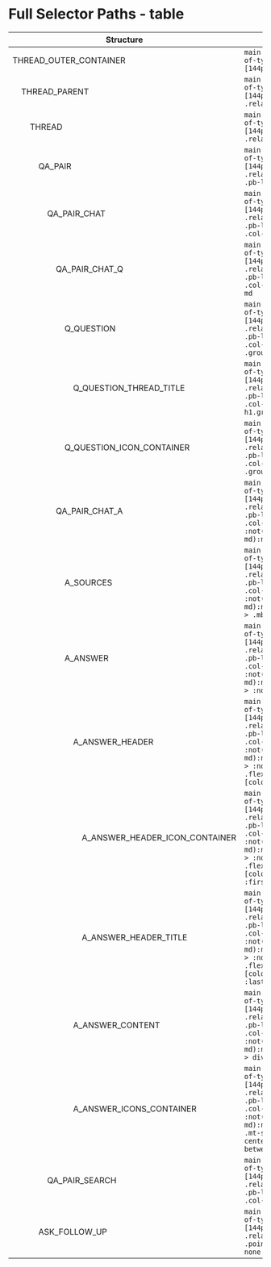 # Full Selector Paths - table

| Structure                                                                                                                                                                                                                      | Full Path                                                                                                                                                                        |
| ------------------------------------------------------------------------------------------------------------------------------------------------------------------------------------------------------------------------------ | -------------------------------------------------------------------------------------------------------------------------------------------------------------------------------- |
| THREAD_OUTER_CONTAINER                                                                                                                                                                                                         | `main .isolate:nth-of-type(2) .pb-\[144px\]`                                                                                                                                     |
| &nbsp;&nbsp;&nbsp;&nbsp;THREAD_PARENT                                                                                                                                                                                          | `main .isolate:nth-of-type(2) .pb-\[144px\] > .relative`                                                                                                                         |
| &nbsp;&nbsp;&nbsp;&nbsp;&nbsp;&nbsp;&nbsp;&nbsp;THREAD                                                                                                                                                                         | `main .isolate:nth-of-type(2) .pb-\[144px\] > .relative > div`                                                                                                                   |
| &nbsp;&nbsp;&nbsp;&nbsp;&nbsp;&nbsp;&nbsp;&nbsp;&nbsp;&nbsp;&nbsp;&nbsp;QA_PAIR                                                                                                                                                | `main .isolate:nth-of-type(2) .pb-\[144px\] > .relative > div > .pb-lg`                                                                                                          |
| &nbsp;&nbsp;&nbsp;&nbsp;&nbsp;&nbsp;&nbsp;&nbsp;&nbsp;&nbsp;&nbsp;&nbsp;&nbsp;&nbsp;&nbsp;&nbsp;QA_PAIR_CHAT                                                                                                                   | `main .isolate:nth-of-type(2) .pb-\[144px\] > .relative > div > .pb-lg > div > .col-span-8`                                                                                      |
| &nbsp;&nbsp;&nbsp;&nbsp;&nbsp;&nbsp;&nbsp;&nbsp;&nbsp;&nbsp;&nbsp;&nbsp;&nbsp;&nbsp;&nbsp;&nbsp;&nbsp;&nbsp;&nbsp;&nbsp;QA_PAIR_CHAT_Q                                                                                         | `main .isolate:nth-of-type(2) .pb-\[144px\] > .relative > div > .pb-lg > div > .col-span-8 > .my-md`                                                                             |
| &nbsp;&nbsp;&nbsp;&nbsp;&nbsp;&nbsp;&nbsp;&nbsp;&nbsp;&nbsp;&nbsp;&nbsp;&nbsp;&nbsp;&nbsp;&nbsp;&nbsp;&nbsp;&nbsp;&nbsp;&nbsp;&nbsp;&nbsp;&nbsp;Q_QUESTION                                                                     | `main .isolate:nth-of-type(2) .pb-\[144px\] > .relative > div > .pb-lg > div > .col-span-8 .group\/query`                                                                        |
| &nbsp;&nbsp;&nbsp;&nbsp;&nbsp;&nbsp;&nbsp;&nbsp;&nbsp;&nbsp;&nbsp;&nbsp;&nbsp;&nbsp;&nbsp;&nbsp;&nbsp;&nbsp;&nbsp;&nbsp;&nbsp;&nbsp;&nbsp;&nbsp;&nbsp;&nbsp;&nbsp;&nbsp;Q_QUESTION_THREAD_TITLE                                | `main .isolate:nth-of-type(2) .pb-\[144px\] > .relative > div > .pb-lg > div > .col-span-8 h1.group\/query`                                                                      |
| &nbsp;&nbsp;&nbsp;&nbsp;&nbsp;&nbsp;&nbsp;&nbsp;&nbsp;&nbsp;&nbsp;&nbsp;&nbsp;&nbsp;&nbsp;&nbsp;&nbsp;&nbsp;&nbsp;&nbsp;&nbsp;&nbsp;&nbsp;&nbsp;Q_QUESTION_ICON_CONTAINER                                                      | `main .isolate:nth-of-type(2) .pb-\[144px\] > .relative > div > .pb-lg > div > .col-span-8 .group\/query + div`                                                                  |
| &nbsp;&nbsp;&nbsp;&nbsp;&nbsp;&nbsp;&nbsp;&nbsp;&nbsp;&nbsp;&nbsp;&nbsp;&nbsp;&nbsp;&nbsp;&nbsp;&nbsp;&nbsp;&nbsp;&nbsp;QA_PAIR_CHAT_A                                                                                         | `main .isolate:nth-of-type(2) .pb-\[144px\] > .relative > div > .pb-lg > div > .col-span-8 > :not(.my-md):not([class=''])`                                                       |
| &nbsp;&nbsp;&nbsp;&nbsp;&nbsp;&nbsp;&nbsp;&nbsp;&nbsp;&nbsp;&nbsp;&nbsp;&nbsp;&nbsp;&nbsp;&nbsp;&nbsp;&nbsp;&nbsp;&nbsp;&nbsp;&nbsp;&nbsp;&nbsp;A_SOURCES                                                                      | `main .isolate:nth-of-type(2) .pb-\[144px\] > .relative > div > .pb-lg > div > .col-span-8 > :not(.my-md):not([class='']) > .mb-lg`                                              |
| &nbsp;&nbsp;&nbsp;&nbsp;&nbsp;&nbsp;&nbsp;&nbsp;&nbsp;&nbsp;&nbsp;&nbsp;&nbsp;&nbsp;&nbsp;&nbsp;&nbsp;&nbsp;&nbsp;&nbsp;&nbsp;&nbsp;&nbsp;&nbsp;A_ANSWER                                                                       | `main .isolate:nth-of-type(2) .pb-\[144px\] > .relative > div > .pb-lg > div > .col-span-8 > :not(.my-md):not([class='']) > :not(.mb-lg)`                                        |
| &nbsp;&nbsp;&nbsp;&nbsp;&nbsp;&nbsp;&nbsp;&nbsp;&nbsp;&nbsp;&nbsp;&nbsp;&nbsp;&nbsp;&nbsp;&nbsp;&nbsp;&nbsp;&nbsp;&nbsp;&nbsp;&nbsp;&nbsp;&nbsp;&nbsp;&nbsp;&nbsp;&nbsp;A_ANSWER_HEADER                                        | `main .isolate:nth-of-type(2) .pb-\[144px\] > .relative > div > .pb-lg > div > .col-span-8 > :not(.my-md):not([class='']) > :not(.mb-lg) > .flex [color="super"]`                |
| &nbsp;&nbsp;&nbsp;&nbsp;&nbsp;&nbsp;&nbsp;&nbsp;&nbsp;&nbsp;&nbsp;&nbsp;&nbsp;&nbsp;&nbsp;&nbsp;&nbsp;&nbsp;&nbsp;&nbsp;&nbsp;&nbsp;&nbsp;&nbsp;&nbsp;&nbsp;&nbsp;&nbsp;&nbsp;&nbsp;&nbsp;&nbsp;A_ANSWER_HEADER_ICON_CONTAINER | `main .isolate:nth-of-type(2) .pb-\[144px\] > .relative > div > .pb-lg > div > .col-span-8 > :not(.my-md):not([class='']) > :not(.mb-lg) > .flex [color="super"] > :first-child` |
| &nbsp;&nbsp;&nbsp;&nbsp;&nbsp;&nbsp;&nbsp;&nbsp;&nbsp;&nbsp;&nbsp;&nbsp;&nbsp;&nbsp;&nbsp;&nbsp;&nbsp;&nbsp;&nbsp;&nbsp;&nbsp;&nbsp;&nbsp;&nbsp;&nbsp;&nbsp;&nbsp;&nbsp;&nbsp;&nbsp;&nbsp;&nbsp;A_ANSWER_HEADER_TITLE          | `main .isolate:nth-of-type(2) .pb-\[144px\] > .relative > div > .pb-lg > div > .col-span-8 > :not(.my-md):not([class='']) > :not(.mb-lg) > .flex [color="super"] > :last-child`  |
| &nbsp;&nbsp;&nbsp;&nbsp;&nbsp;&nbsp;&nbsp;&nbsp;&nbsp;&nbsp;&nbsp;&nbsp;&nbsp;&nbsp;&nbsp;&nbsp;&nbsp;&nbsp;&nbsp;&nbsp;&nbsp;&nbsp;&nbsp;&nbsp;&nbsp;&nbsp;&nbsp;&nbsp;A_ANSWER_CONTENT                                       | `main .isolate:nth-of-type(2) .pb-\[144px\] > .relative > div > .pb-lg > div > .col-span-8 > :not(.my-md):not([class='']) > div > .mb-md`                                        |
| &nbsp;&nbsp;&nbsp;&nbsp;&nbsp;&nbsp;&nbsp;&nbsp;&nbsp;&nbsp;&nbsp;&nbsp;&nbsp;&nbsp;&nbsp;&nbsp;&nbsp;&nbsp;&nbsp;&nbsp;&nbsp;&nbsp;&nbsp;&nbsp;&nbsp;&nbsp;&nbsp;&nbsp;A_ANSWER_ICONS_CONTAINER                               | `main .isolate:nth-of-type(2) .pb-\[144px\] > .relative > div > .pb-lg > div > .col-span-8 > :not(.my-md):not([class='']) .mt-sm.flex.items-center.justify-between`              |
| &nbsp;&nbsp;&nbsp;&nbsp;&nbsp;&nbsp;&nbsp;&nbsp;&nbsp;&nbsp;&nbsp;&nbsp;&nbsp;&nbsp;&nbsp;&nbsp;QA_PAIR_SEARCH                                                                                                                 | `main .isolate:nth-of-type(2) .pb-\[144px\] > .relative > div > .pb-lg > div > .col-span-4`                                                                                      |
| &nbsp;&nbsp;&nbsp;&nbsp;&nbsp;&nbsp;&nbsp;&nbsp;&nbsp;&nbsp;&nbsp;&nbsp;ASK_FOLLOW_UP                                                                                                                                          | `main .isolate:nth-of-type(2) .pb-\[144px\] > .relative > div > .pointer-events-none`                                                                                            |
